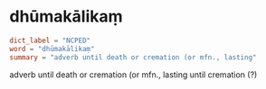 # dhūmakālikaṃ

``` toml
dict_label = "NCPED"
word = "dhūmakālikaṃ"
summary = "adverb until death or cremation (or mfn., lasting"
```

adverb until death or cremation (or mfn., lasting until cremation (?)

